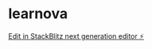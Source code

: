 # learnova

[Edit in StackBlitz next generation editor ⚡️](https://stackblitz.com/~/github.com/CodeCommanderMJ/learnove)
